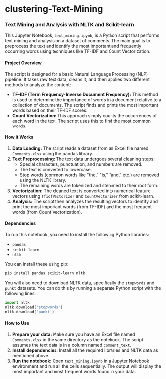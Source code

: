 # clustering-Text-Mining

### Text Mining and Analysis with NLTK and Scikit-learn

This Jupyter Notebook, `text_mining.ipynb`, is a Python script that performs text mining and analysis on a dataset of comments. The main goal is to preprocess the text and identify the most important and frequently occurring words using techniques like TF-IDF and Count Vectorization.

#### Project Overview

The script is designed for a basic Natural Language Processing (NLP) pipeline. It takes raw text data, cleans it, and then applies two different methods to analyze the content:

  * **TF-IDF (Term Frequency-Inverse Document Frequency):** This method is used to determine the importance of words in a document relative to a collection of documents. The script finds and prints the most important words based on their TF-IDF scores.
  * **Count Vectorization:** This approach simply counts the occurrences of each word in the text. The script uses this to find the most common words.

#### How it Works

1.  **Data Loading:** The script reads a dataset from an Excel file named `Comments.xlsx` using the pandas library.
2.  **Text Preprocessing:** The text data undergoes several cleaning steps:
      * Special characters, punctuation, and numbers are removed.
      * The text is converted to lowercase.
      * Stop words (common words like "the," "is," "and," etc.) are removed using the NLTK library.
      * The remaining words are tokenized and stemmed to their root form.
3.  **Vectorization:** The cleaned text is converted into numerical feature vectors using `TfidfVectorizer` and `CountVectorizer` from scikit-learn.
4.  **Analysis:** The script then analyzes the resulting vectors to identify and print the most important words (from TF-IDF) and the most frequent words (from Count Vectorization).

#### Dependencies

To run this notebook, you need to install the following Python libraries:

  * `pandas`
  * `scikit-learn`
  * `nltk`

You can install these using pip:

```bash
pip install pandas scikit-learn nltk
```

You will also need to download NLTK data, specifically the `stopwords` and `punkt` datasets. You can do this by running a separate Python script with the following lines:

```python
import nltk
nltk.download('stopwords')
nltk.download('punkt')
```

#### How to Use

1.  **Prepare your data:** Make sure you have an Excel file named `Comments.xlsx` in the same directory as the notebook. The script assumes the text data is in a column named `comment_text`.
2.  **Install dependencies:** Install all the required libraries and NLTK data as mentioned above.
3.  **Run the notebook:** Open `text_mining.ipynb` in a Jupyter Notebook environment and run all the cells sequentially. The output will display the most important and most frequent words found in your data.
